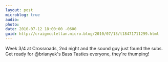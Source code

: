 ```yaml
---
layout: post
microblog: true
audio: 
photo: 
date: 2010-07-12 18:00:00 -0600
guid: http://craigmcclellan.micro.blog/2010/07/13/t18471711299.html
---
```

Week 3/4 at Crossroads, 2nd night and the sound guy just found the subs. Get ready for @brianyak's Bass Tasties everyone, they're thumping!
